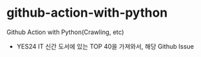 # github-action-with-python
Github Action with Python(Crawling, etc)

- YES24 IT 신간 도서에 있는 TOP 40을 가져와서, 해당 Github Issue
